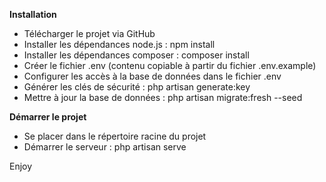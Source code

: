 __Installation__  
- Télécharger le projet via GitHub  
- Installer les dépendances node.js : npm install
- Installer les dépendances composer : composer install
- Créer le fichier .env (contenu copiable à partir du fichier .env.example)
- Configurer les accès à la base de données dans le fichier .env
- Générer les clés de sécurité : php artisan generate:key
- Mettre à jour la base de données : php artisan migrate:fresh --seed

__Démarrer le projet__  
- Se placer dans le répertoire racine du projet
- Démarrer le serveur : php artisan serve

Enjoy
